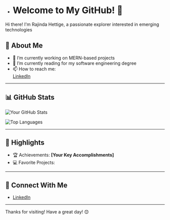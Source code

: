 - # Welcome to My GitHub! 👋  

Hi there! I'm Rajinda Hettige, a passionate explorer interested in emerging technologies
## 🚀 About Me  

- 🔭 I’m currently working on MERN-based projects  
- 🌱 I’m currently reading for my software engineering degree  
- 📫 How to reach me:   
      [LinkedIn](www.linkedin.com/in/rajinda-hettige)

---

## 📊 GitHub Stats  

![Your GitHub Stats](https://github-readme-stats.vercel.app/api?username=your-github-username&show_icons=true&theme=radical)  

![Top Languages](https://github-readme-stats.vercel.app/api/top-langs/?username=your-github-username&layout=compact&theme=radical)  

---

## 🌟 Highlights  

- 🏆 Achievements: **[Your Key Accomplishments]**  
- 💻 Favorite Projects:  


---

## 🤝 Connect With Me  

- [LinkedIn](www.linkedin.com/in/rajinda-hettige)  


---

Thanks for visiting! Have a great day! 😊  




